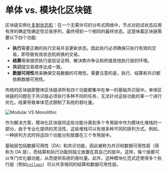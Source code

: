 # 单体 vs. 模块化区块链

区块链实例化[复制状态机](https://dl.acm.org/doi/abs/10.1145/98163.98167)：在一个无需许可的分布式网络中，节点对初试状态应用有序的确定性确定性交易序列，最终得到一个相同的最终状态。这意味着区块链需要以下四个功能:

- **执行**需要正确的执行交易并且更新状态。因此执行必须确保只执行有效的交易，即导致有效状态机转换的交易。
- **结算**用来提供执行层验证证明、解决欺诈争议和桥接其他执行层的环境。
- **共识**就交易顺序达成一致。
- **数据可用性**用来确保交易数据的可用性。需要注意的是，执行、结算和共识都依赖数据可用性。

传统的区块链即整体区块链讲所有四个功能都集中在单一的基础共识层中。单体区块链的问题在于共识层必须执行多种不同的任务，无法针对这些功能的某一个进行优化。结果导致单体范式限制了系统的吞吐量。

![Modular VS Monolithic](https://docs.celestia.org/assets/images/monolithic-modular-c078dd91fd68b8e6a168ca8bbccfd3d8.png)

作为解决方案，模块化区块链将这些功能分离到多个专用层中作为模块化堆栈的一部分。由于专业化提供的灵活性，这些堆栈可以有很多种不同的排列方式。例如，一种排列方式时将这四个功能分别放置在三个专用层中。

基础层包括数据可用性（DA）和共识功能，因此被称为共识和数据可用性层（简称为 DA 层），而结算和执行功能则独立放置在其自己的层中。这样，每个层都可以专门优化器功能，从而提供系统的吞吐量。此外，这种模块化范式还使得多个执行层（例如[`rollups`](https://vitalik.ca/general/2021/01/05/rollup.html)）可以共享相同的结算和数据可用性层。
